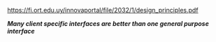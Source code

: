 https://fi.ort.edu.uy/innovaportal/file/2032/1/design_principles.pdf

***Many client specific interfaces are better than one general purpose interface***
